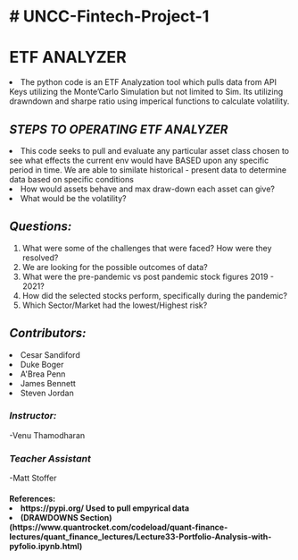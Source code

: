 <H1># UNCC-Fintech-Project-1</H1>
<H1> ETF ANALYZER </H1>
<li>The python code is an ETF Analyzation tool which pulls data from API Keys utilizing the Monte’Carlo Simulation but not limited to Sim.  Its utilizing drawndown and sharpe ratio using imperical functions to calculate volatility.</li>

<H2><em><strong>STEPS TO OPERATING ETF ANALYZER</strong></em></H2>
<li>This code seeks to pull and evaluate any particular asset class chosen to see what effects the current env would have BASED upon any specific period in time.  We are able to similate historical - present data to determine data based on specific conditions </li>

<li>How would assets behave and max draw-down each asset can give?</li>

<li>What would be the volatility?</li>
<H2><em><strong>Questions:</strong></em></H2>
<ol>
<li>What were some of the challenges that were faced? How were they resolved? </li>
  <li>We are looking for the possible outcomes of data? </li>
   <li>What were the pre-pandemic vs post pandemic stock figures 2019 - 2021? </li>
         <li>How did the selected stocks perform, specifically during the pandemic? </li> 
      <li> Which Sector/Market had the lowest/Highest risk?</li>
</ol>
<H2><em><strong>Contributors:</strong></em></H2>


  <li>Cesar Sandiford</li>
  <li>Duke Boger</li>
  <li>A'Brea Penn</li>
  <li>James Bennett</li>
  <li>Steven Jordan</li>



<H3><em><strong>Instructor:</strong></em></H3>
-Venu Thamodharan
<H3><em><strong>Teacher Assistant</strong></em></H3>
-Matt Stoffer

<H4>References:
  <li> https://pypi.org/ Used to pull empyrical data </li>
<li> (DRAWDOWNS Section)(https://www.quantrocket.com/codeload/quant-finance-lectures/quant_finance_lectures/Lecture33-Portfolio-Analysis-with-pyfolio.ipynb.html) </li>
  

